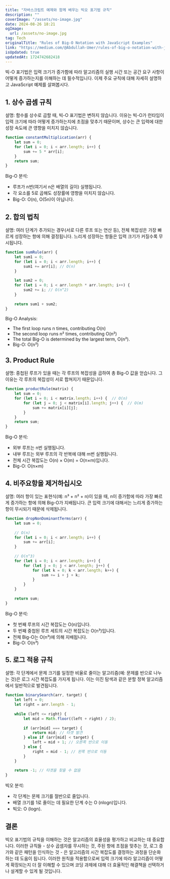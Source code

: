 ```yaml
---
title: "자바스크립트 예제와 함께 배우는 빅오 표기법 규칙"
description: ""
coverImage: "/assets/no-image.jpg"
date: 2024-08-26 18:21
ogImage: 
  url: /assets/no-image.jpg
tag: Tech
originalTitle: "Rules of Big-O Notation with JavaScript Examples"
link: "https://medium.com/@Abdullah-Umer/rules-of-big-o-notation-with-javascript-examples-060a3fd31b42"
isUpdated: true
updatedAt: 1724742682418
---
```



빅-O 표기법은 입력 크기가 증가함에 따라 알고리즘의 실행 시간 또는 공간 요구 사항이 어떻게 증가하는지를 이해하는 데 필수적입니다. 이제 주요 규칙에 대해 자세히 설명하고 JavaScript 예제를 살펴봅시다.

## 1. 상수 곱셈 규칙

설명:
함수를 상수로 곱할 때, 빅-O 표기법은 변하지 않습니다. 이유는 빅-O가 런타임이 입력 크기에 따라 어떻게 증가하는지에 초점을 맞추기 때문이며, 상수는 큰 입력에 대한 성장 속도에 큰 영향을 미치지 않습니다.

```js
function constantMultiplication(arr) {
    let sum = 0;
    for (let i = 0; i < arr.length; i++) {
        sum += 5 * arr[i];
    }
    return sum;
}
```

<div class="content-ad"></div>

Big-O 분석:

- 루프가 n번(여기서 n은 배열의 길이) 실행됩니다.
- 각 요소를 5로 곱해도 성장률에 영향을 미치지 않습니다.
- Big-O: O(n), O(5n)이 아닙니다.

## 2. 합의 법칙

설명:
여러 단계가 추가되는 경우(서로 다른 루프 또는 연산 등), 전체 복잡성은 가장 빠르게 성장하는 항에 의해 결정됩니다. 느리게 성장하는 항들은 입력 크기가 커질수록 무시됩니다.

<div class="content-ad"></div>

```js
function sumRule(arr) {
    let sum1 = 0;
    for (let i = 0; i < arr.length; i++) {
        sum1 += arr[i]; // O(n)
    }
    
    let sum2 = 0;
    for (let i = 0; i < arr.length * arr.length; i++) {
        sum2 += i; // O(n^2)
    }
    
    return sum1 + sum2;
}
```

Big-O Analysis:

- The first loop runs n times, contributing O(n)
- The second loop runs n² times, contributing O(n²)
- The total Big-O is determined by the largest term, O(n²).
- Big-O: O(n²)

## 3. Product Rule

<div class="content-ad"></div>

설명:
중첩된 루프가 있을 때는 각 루프의 복잡성을 곱하여 총 Big-O 값을 얻습니다. 그 이유는 각 루프의 복잡성이 서로 합쳐지기 때문입니다.

```js
function productRule(matrix) {
    let sum = 0;
    for (let i = 0; i < matrix.length; i++) {  // O(n)
        for (let j = 0; j < matrix[i].length; j++) {  // O(m)
            sum += matrix[i][j];
        }
    }
    return sum;
}
```

Big-O 분석:

- 외부 루프는 n번 실행됩니다.
- 내부 루프는 외부 루프의 각 반복에 대해 m번 실행됩니다.
- 전체 시간 복잡도는 O(n) × O(m) = O(n×m)입니다.
- Big-O: O(n×m)

<div class="content-ad"></div>

## 4. 비주요항을 제거하십시오

설명:
여러 항이 있는 표현식(예: n³ + n² + n)이 있을 때, n이 증가함에 따라 가장 빠르게 증가하는 항에 의해 Big-O가 지배됩니다. 큰 입력 크기에 대해서는 느리게 증가하는 항이 무시되기 때문에 삭제됩니다.

```js
function dropNonDominantTerms(arr) {
    let sum = 0;
    
    // O(n)
    for (let i = 0; i < arr.length; i++) {
        sum += arr[i];
    }
    
    // O(n^3)
    for (let i = 0; i < arr.length; i++) {
        for (let j = 0; j < arr.length; j++) {
            for (let k = 0; k < arr.length; k++) {
                sum += i + j + k;
            }
        }
    }
    
    return sum;
}
```

Big-O 분석:

<div class="content-ad"></div>

- 첫 번째 루프의 시간 복잡도는 O(n)입니다.
- 두 번째 중첩된 루프 세트의 시간 복잡도는 O(n³)입니다.
- 전체 Big-O는 O(n³)에 의해 지배됩니다.
- Big-O: O(n³)

## 5. 로그 적용 규칙

설명:
각 단계에서 문제 크기를 일정한 비율로 줄이는 알고리즘(예: 문제를 반으로 나누는 것)은 로그 시간 복잡도를 가지게 됩니다. 이는 이진 탐색과 같은 분할 정복 알고리즘에서 일반적으로 발견됩니다.

```js
function binarySearch(arr, target) {
    let left = 0;
    let right = arr.length - 1;
    
    while (left <= right) {
        let mid = Math.floor((left + right) / 2);
        
        if (arr[mid] === target) {
            return mid; // 타겟 발견
        } else if (arr[mid] < target) {
            left = mid + 1; // 오른쪽 반으로 이동
        } else {
            right = mid - 1; // 왼쪽 반으로 이동
        }
    }
    
    return -1; // 타겟을 찾을 수 없음
}
```

<div class="content-ad"></div>

빅오 분석:

- 각 단계는 문제 크기를 절반으로 줄입니다.
- 배열 크기를 1로 줄이는 데 필요한 단계 수는 O (nlogn)입니다.
- 빅오: O (logn).

## 결론

빅오 표기법의 규칙을 이해하는 것은 알고리즘의 효율성을 평가하고 비교하는 데 중요합니다. 이러한 규칙들 - 상수 곱셈자를 무시하는 것, 주된 항에 초점을 맞추는 것, 로그 증가와 같은 패턴을 인식하는 것 - 은 알고리즘의 시간 복잡도를 결정하는 과정을 단순화하는 데 도움이 됩니다. 이러한 원칙을 적용함으로써 입력 크기에 따라 알고리즘이 어떻게 확장되는지 더 잘 이해할 수 있으며 코딩 과제에 대해 더 효율적인 해결책을 선택하거나 설계할 수 있게 될 것입니다.